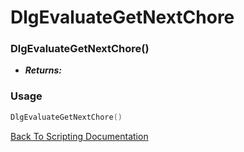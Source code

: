 # DlgEvaluateGetNextChore

### DlgEvaluateGetNextChore()
- ***Returns:*** 

### Usage

```Lua
DlgEvaluateGetNextChore()
```


[Back To Scripting Documentation](../README.md)

